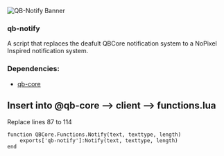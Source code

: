 ![QB-Notify Banner](https://user-images.githubusercontent.com/93000491/172045771-1db8aea7-ece6-4657-b2e6-f2138573d649.png)

### qb-notify
A script that replaces the deafult QBCore notification system to a NoPixel Inspired notification system.

### Dependencies:
* [qb-core](https://github.com/qbcore-framework/qb-core)

## Insert into @qb-core --> client --> functions.lua
Replace lines 87 to 114

```
function QBCore.Functions.Notify(text, texttype, length)
    exports['qb-notify']:Notify(text, texttype, length)
end
```
